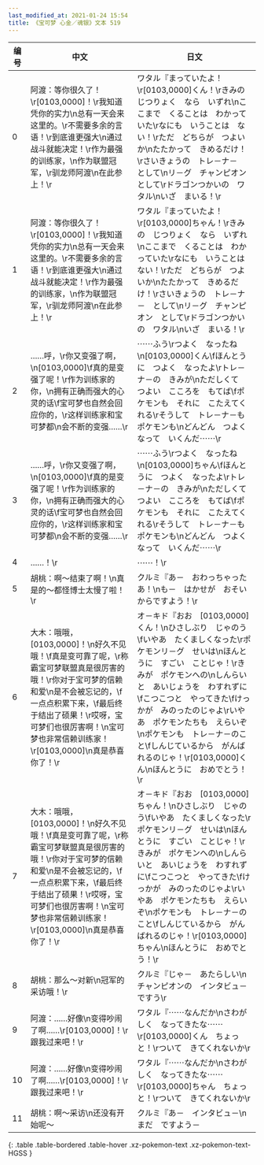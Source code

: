 ```yaml
---
last_modified_at: 2021-01-24 15:54
title: 《宝可梦 心金／魂银》文本 519
---
```

| 编号 | 中文 | 日文 |
| ---- | ---- | ---- |
| 0 | 阿渡：等你很久了！\r[0103,0000]！\r我知道凭你的实力\n总有一天会来这里的。\r不需要多余的言语！\r到底谁更强大\n通过战斗就能决定！\r作为最强的训练家，\n作为联盟冠军，\r驯龙师阿渡\n在此参上！\r | ワタル『まっていたよ！\r[0103,0000]くん！\rきみの　じつりょく　なら　いずれ\nここまで　くることは　わかっていた\rなにも　いうことは　ない！\rただ　どちらが　つよいか\nたたかって　きめるだけ！\rさいきょうの　トレ－ナ－　として\nリ－グ　チャンピオン　として\rドラゴンつかいの　ワタル\nいざ　まいる！\r |
| 1 | 阿渡：等你很久了！\r[0103,0000]！\r我知道凭你的实力\n总有一天会来这里的。\r不需要多余的言语！\r到底谁更强大\n通过战斗就能决定！\r作为最强的训练家，\n作为联盟冠军，\r驯龙师阿渡\n在此参上！\r | ワタル『まっていたよ！\r[0103,0000]ちゃん！\rきみの　じつりょく　なら　いずれ\nここまで　くることは　わかっていた\rなにも　いうことは　ない！\rただ　どちらが　つよいか\nたたかって　きめるだけ！\rさいきょうの　トレ－ナ－　として\nリ－グ　チャンピオン　として\rドラゴンつかいの　ワタル\nいざ　まいる！\r |
| 2 | ……呼，\r你又变强了啊，\n[0103,0000]\f真的是变强了呢！\r作为训练家的你，\n拥有正确而强大的心灵的话\f宝可梦也自然会回应你的，\r这样训练家和宝可梦都\n会不断的变强……\r | ⋯⋯ふう\rつよく　なったね\n[0103,0000]くん\fほんとうに　つよく　なったよ\rトレ－ナ－の　きみが\nただしくて　つよい　こころを　もてば\fポケモンも　それに　こたえてくれる\rそうして　トレ－ナ－も　ポケモンも\nどんどん　つよくなって　いくんだ⋯⋯\r |
| 3 | ……呼，\r你又变强了啊，\n[0103,0000]\f真的是变强了呢！\r作为训练家的你，\n拥有正确而强大的心灵的话\f宝可梦也自然会回应你的，\r这样训练家和宝可梦都\n会不断的变强……\r | ⋯⋯ふう\rつよく　なったね\n[0103,0000]ちゃん\fほんとうに　つよく　なったよ\rトレ－ナ－の　きみが\nただしくて　つよい　こころを　もてば\fポケモンも　それに　こたえてくれる\rそうして　トレ－ナ－も　ポケモンも\nどんどん　つよくなって　いくんだ⋯⋯\r |
| 4 | ……！\r | ⋯⋯！\r |
| 5 | 胡桃：啊～结束了啊！\n真是的～都怪博士太慢了啦！\r | クルミ『あ－　おわっちゃったあ！\nも－　はかせが　おそいからですよう！\r |
| 6 | 大木：哦哦，[0103,0000]！\n好久不见哦！\f真是变可靠了呢，\r称霸宝可梦联盟真是很厉害的哦！\r你对于宝可梦的信赖和爱\n是不会被忘记的，\f一点点积累下来，\f最后终于结出了硕果！\r哎呀，宝可梦们也很厉害啊！\n宝可梦也非常信赖训练家！\r[0103,0000]\n真是恭喜你了！\r | オ－キド『おお　[0103,0000]くん！\nひさしぶり　じゃのう\fいやあ　たくましくなった\rポケモンリ－グ　せいは\nほんとうに　すごい　ことじゃ！\rきみが　ポケモンへの\nしんらいと　あいじょうを　わすれずに\fこつこつと　やってきた\fけっかが　みのったのじゃよ\rいやあ　ポケモンたちも　えらいぞ\nポケモンも　トレ－ナ－のこと\fしんじているから　がんばれるのじゃ！\r[0103,0000]くん\nほんとうに　おめでとう！\r |
| 7 | 大木：哦哦，[0103,0000]！\n好久不见哦！\f真是变可靠了呢，\r称霸宝可梦联盟真是很厉害的哦！\r你对于宝可梦的信赖和爱\n是不会被忘记的，\f一点点积累下来，\f最后终于结出了硕果！\r哎呀，宝可梦们也很厉害啊！\n宝可梦也非常信赖训练家！\r[0103,0000]\n真是恭喜你了！\r | オ－キド『おお　[0103,0000]ちゃん！\nひさしぶり　じゃのう\fいやあ　たくましくなった\rポケモンリ－グ　せいは\nほんとうに　すごい　ことじゃ！\rきみが　ポケモンへの\nしんらいと　あいじょうを　わすれずに\fこつこつと　やってきた\fけっかが　みのったのじゃよ\rいやあ　ポケモンたちも　えらいぞ\nポケモンも　トレ－ナ－のこと\fしんじているから　がんばれるのじゃ！\r[0103,0000]ちゃん\nほんとうに　おめでとう！\r |
| 8 | 胡桃：那么～对新\n冠军的采访哦！\r | クルミ『じゃ－　あたらしい\nチャンピオンの　インタビュ－ですう\r |
| 9 | 阿渡：……好像\n变得吵闹了啊……\r[0103,0000]！\r跟我过来吧！\r | ワタル『⋯⋯なんだか\nさわがしく　なってきたな⋯⋯\r[0103,0000]くん　ちょっと！\rついて　きてくれないか\r |
| 10 | 阿渡：……好像\n变得吵闹了啊……\r[0103,0000]！\r跟我过来吧！\r | ワタル『⋯⋯なんだか\nさわがしく　なってきたな⋯⋯\r[0103,0000]ちゃん　ちょっと！\rついて　きてくれないか\r |
| 11 | 胡桃：啊～采访\n还没有开始呢～ | クルミ『あ－　インタビュ－\nまだ　ですよう－ |
{: .table .table-bordered .table-hover .xz-pokemon-text .xz-pokemon-text-HGSS }